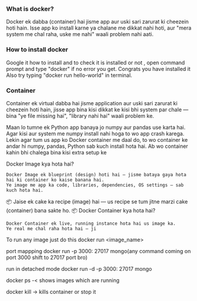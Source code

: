 <h3>What is docker?</h3>
<p>Docker ek dabba (container) hai jisme app aur uski sari zarurat ki cheezein hoti hain.
Isse app ko install karne ya chalane me dikkat nahi hoti,
aur "mera system me chal raha, uske me nahi" waali problem nahi aati.</p>

<h3>How to install docker</h3>
Google it how to install and to check it is installed or not , open command prompt and type "docker"
if no error you get. Congrats you have installed it
Also try typing "docker run hello-world" in terminal.

<h3>Container</h3>
<p> Container ek virtual dabba hai jisme application aur uski sari zarurat ki cheezein hoti hain,
jisse app bina kisi dikkat ke kisi bhi system par chale — bina "ye file missing hai",
"library nahi hai" waali problem ke.</p>
Maan lo tumne ek Python app banaya jo numpy aur pandas use karta hai. Agar kisi aur system me
numpy install nahi hoga to wo app crash karega.
Lekin agar tum us app ko Docker container me daal do, to wo container ke andar hi numpy,
pandas, Python sab kuch install hota hai. Ab wo container
kahin bhi chalega bina kisi extra setup ke

Docker Image kya hota hai?

    Docker Image ek blueprint (design) hoti hai — jisme bataya gaya hota hai ki container ko kaise banana hai.
    Ye image me app ka code, libraries, dependencies, OS settings — sab kuch hota hai.

📦 Jaise ek cake ka recipe (image) hai — us recipe se tum jitne marzi cake (container) bana sakte ho.
📦 Docker Container kya hota hai?

    Docker Container ek live, running instance hota hai us image ka.
    Ye real me chal raha hota hai — ji

To run any image just do this
docker run <image_name>

port mappping 
docker run -p 3000: 27017 mongo(any command coming on port 3000 shift to 27017 port bro)

run in detached mode
docker run -d -p 3000: 27017 mongo

docker ps -< shows images which are running

docker kill -> kills container or stop it
